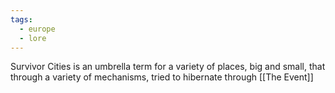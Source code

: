 ```yaml
---
tags:
  - europe
  - lore
---
```

Survivor Cities is an umbrella term for a variety of places, big and small, that through a variety of mechanisms, tried to hibernate through [[The Event]]